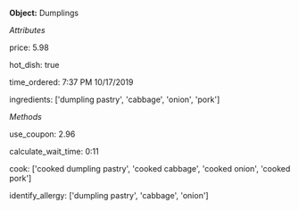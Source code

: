 **Object:** Dumplings


*Attributes*

price: 5.98

hot_dish: true

time_ordered: 7:37 PM 10/17/2019

ingredients: ['dumpling pastry', 'cabbage', 'onion', 'pork']


*Methods*

use_coupon: 2.96

calculate_wait_time: 0:11

cook: ['cooked dumpling pastry', 'cooked cabbage', 'cooked onion', 'cooked pork']

identify_allergy: ['dumpling pastry', 'cabbage', 'onion']
